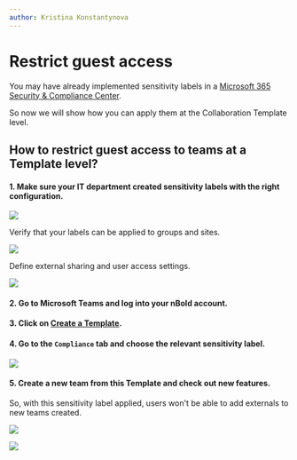 ```yaml
---
author: Kristina Konstantynova
---
```

# Restrict guest access

You may have already implemented sensitivity labels in a [Microsoft 365 Security & Compliance Center](https://protection.office.com/homepage).

So now we will show how you can apply them at the Collaboration Template level.

## How to restrict guest access to teams at a Template level?

#### 1. Make sure your IT department created sensitivity labels with the right configuration.

![](/media/screenshot-2022-01-27-at-10-17-53.png)

Verify that your labels can be applied to groups and sites.

![](/media/screenshot-2022-01-27-at-10-25-02.png)

Define external sharing and user access settings.

![](/media/screenshot-2022-01-27-at-10-22-51.png)

#### 2. Go to Microsoft Teams and log into your **nBold account**.

#### 3. Click on [**Create a Template**](/collaboration-templates/create-a-new-collaboration-template)**.**

#### 4. Go to the `Compliance` tab and choose the relevant sensitivity label.

![](/media/gif-restrict-guest-access.gif)

#### 5. Create a **new team** **from this Template** and check out new features.

So, with this sensitivity label applied, users won't be able to add externals to new teams created.

![](/media/screenshot-2022-02-02-at-19-28-38.png)

![](/media/screenshot-2022-02-02-at-19-14-35.png)